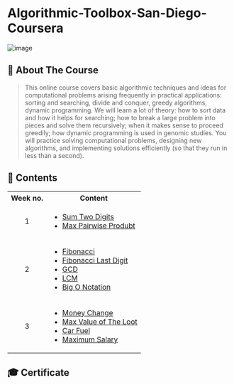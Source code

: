 # Algorithmic-Toolbox-San-Diego-Coursera
![image](https://github.com/AhmedBakrXI/Algorithmic-Toolbox-San-Diego-Coursera/assets/114930002/985ba9b1-d7e2-4d70-a543-11c4f2e0dfa7)

## 🌟 About The Course

> This online course covers basic algorithmic techniques and ideas for computational problems arising frequently in practical applications: sorting and searching, divide and conquer, greedy algorithms, dynamic programming. We will learn a lot of theory: how to sort data and how it helps for searching; how to break a large problem into pieces and solve them recursively; when it makes sense to proceed greedily; how dynamic programming is used in genomic studies. You will practice solving computational problems, designing new algorithms, and implementing solutions efficiently (so that they run in less than a second).

## 📝 Contents
<table>
  <tbody>
    <tr>
      <th> Week no. </th>
      <th> Content </th>
    </tr>
    <tr>
      <td  align = "center" > 1 </td>
      <td>
        <ul>
          <li> 
            <a href = "https://github.com/AhmedBakrXI/Algorithmic-Toolbox-San-Diego-Coursera/tree/main/Week%201/Sum%20Two%20Digits"> Sum Two Digits </a>
          </li>
          <li> 
            <a href = "https://github.com/AhmedBakrXI/Algorithmic-Toolbox-San-Diego-Coursera/tree/main/Week%201/Max%20Pairwise%20Product"> Max Pairwise Produbt </a>
          </li>
        </ul>
      </td>
    </tr>
    <tr>
      <td  align = "center" > 2 </td>
      <td>
        <ul>
            <li> 
              <a href = "https://github.com/AhmedBakrXI/Algorithmic-Toolbox-San-Diego-Coursera/tree/main/Week%202/1.%20fibonacci"> Fibonacci </a>
            </li>
            <li> 
              <a href = "https://github.com/AhmedBakrXI/Algorithmic-Toolbox-San-Diego-Coursera/tree/main/Week%202/2.%20fibonacci%20last%20digit"> Fibonacci Last Digit </a>
            </li>
            <li> 
              <a href = "https://github.com/AhmedBakrXI/Algorithmic-Toolbox-San-Diego-Coursera/tree/main/Week%202/3.%20GCD"> GCD </a>
            </li>
            <li> 
              <a href = "https://github.com/AhmedBakrXI/Algorithmic-Toolbox-San-Diego-Coursera/tree/main/Week%202/4.%20LCM"> LCM </a>
            </li>
            <li> 
              <a href = "https://github.com/AhmedBakrXI/Algorithmic-Toolbox-San-Diego-Coursera/tree/main/Week%202/Big%20O%20Notation"> Big O Notation </a>
            </li>
        </ul>
      </td>
    </tr>
    <tr>
      <td align = "center" > 3 </td>
      <td>
        <ul>
          <li>
            <a href = "https://github.com/AhmedBakrXI/Algorithmic-Toolbox-San-Diego-Coursera/tree/main/Week%203/1.%20Money%20Change"> Money Change </a>
          </li>
          <li>
            <a href = "https://github.com/AhmedBakrXI/Algorithmic-Toolbox-San-Diego-Coursera/tree/main/Week%203/2.%20Max%20value%20of%20the%20loot"> Max Value of The Loot </a>
          </li>
          <li>
            <a href = "https://github.com/AhmedBakrXI/Algorithmic-Toolbox-San-Diego-Coursera/tree/main/Week%203/3.%20Car%20Fuel"> Car Fuel </a>
          </li>
          <li>
            <a href = "https://github.com/AhmedBakrXI/Algorithmic-Toolbox-San-Diego-Coursera/tree/main/Week%203/7.%20Maximum%20Salary"> Maximum Salary </a>
          </li>
        </ul>
      </td>
    </tr>
  </tbody>
</table>

## 🎓 Certificate
